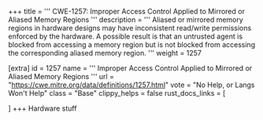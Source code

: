 +++
title = '''
CWE-1257: Improper Access Control Applied to Mirrored or Aliased Memory Regions
'''
description	= '''
Aliased or mirrored memory regions in hardware designs may have inconsistent read/write permissions enforced by the hardware. A possible result is that an untrusted agent is blocked from accessing a memory region but is not blocked from accessing the corresponding aliased memory region.
'''
weight = 1257

[extra]
id = 1257
name = '''
Improper Access Control Applied to Mirrored or Aliased Memory Regions
'''
url = "https://cwe.mitre.org/data/definitions/1257.html"
vote = "No Help, or Langs Won't Help"
class = "Base"
clippy_helps = false
rust_docs_links = [
	
]
+++
Hardware stuff